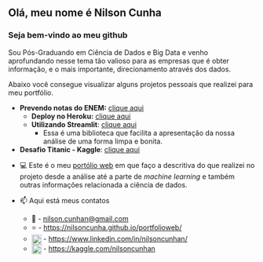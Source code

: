 ## Olá, meu nome é Nilson Cunha
### Seja bem-vindo ao meu github

Sou Pós-Graduando em Ciência de Dados e Big Data e venho aprofundando nesse tema tão valioso para as empresas que é obter informação, e o mais importante, direcionamento através dos dados.

Abaixo você consegue visualizar alguns projetos pessoais que realizei para meu portfólio.
* **Prevendo notas do ENEM:** [clique aqui](https://colab.research.google.com/drive/1beela9VdVWEcLPEDXUoo7LmFzrmpYxdz)
  * **Deploy no Heroku:** <a href="https://portfolio-enem.herokuapp.com/" target="_blank">clique aqui</a>
  * **Utilizando Streamlit**: [clique aqui](https://portfolio-enem-streamlit.herokuapp.com/)
    * Essa é uma biblioteca que facilita a apresentação da nossa análise de uma forma limpa e bonita.
* **Desafio Titanic - Kaggle**: [clique aqui](https://colab.research.google.com/drive/10XbF-MI1mRXpQHTsPL5qfjYkeAkYZQVa?usp=sharing)

- 💻 Este é o meu [portólio web](https://nilsoncunha.github.io/portfolioweb/) em que faço a descritiva do que realizei no projeto desde a análise até a parte de *machine learning* e também outras informações relacionada a ciência de dados.

- 📫 Aqui está meus contatos
  * :email: - nilson.cunhan@gmail.com
  * :star: - https://nilsoncunha.github.io/portfolioweb/
  * <a href="https://linkedin.com/in/nilsoncunhan" target="blank"><img align="center" src="https://cdn.jsdelivr.net/npm/simple-icons@3.0.1/icons/linkedin.svg" alt="nilsoncunhan" height="20" width="20" /></a> - https://www.linkedin.com/in/nilsoncunhan/
  * <a href="https://kaggle.com/nilsoncunhan" target="blank"><img align="center" src="https://cdn.jsdelivr.net/npm/simple-icons@3.0.1/icons/kaggle.svg" alt="nilsoncunhan" height="20" width="20" /></a> - https://kaggle.com/nilsoncunhan
